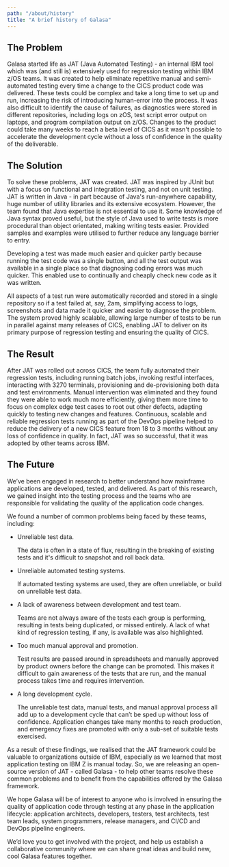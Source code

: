 ```yaml
---
path: "/about/history"
title: "A brief history of Galasa"
---
```

## The Problem
Galasa started life as JAT (Java Automated Testing) - an internal IBM tool which was (and still is) extensively used for regression testing within IBM z/OS teams. It was created to help eliminate repetitive manual and semi-automated testing every time a change to the CICS product code was delivered. These tests could be complex and take a long time to set up and run, increasing the risk of introducing human-error into the process. It was also difficult to identify the cause of failures, as diagnostics were stored in different repositories, including logs on zOS, test script error output on laptops, and program compilation output on z/OS. Changes to the product could take many weeks to reach a beta level of CICS as it wasn't possible to accelerate the development cycle without a loss of confidence in the quality of the deliverable.



## The Solution
To solve these problems, JAT was created. JAT was inspired by JUnit but with a focus on functional and integration testing, and not on unit testing. JAT is written in Java - in part because of Java's run-anywhere capability, huge number of utility libraries and its extensive ecosystem. However, the team found that Java expertise is not essential to use it. Some knowledge of Java syntax proved useful, but the style of Java used to write tests is more procedural than object orientated, making writing tests easier. Provided samples and examples were utilised to further reduce any language barrier to entry.

Developing a test was made much easier and quicker partly because running the test code was a single button, and all the test output was available in a single place so that diagnosing coding errors was much quicker. This enabled use to continually and cheaply check new code as it was written.

All aspects of a test run were automatically recorded and stored in a single repository so if a test failed at, say, 2am, simplifying access to logs, screenshots and data made it quicker and easier to diagnose the problem. The system proved highly scalable, allowing large number of tests to be run in parallel against many releases of CICS, enabling JAT to deliver on its primary purpose of regression testing and ensuring the quality of CICS.

## The Result
After JAT was rolled out across CICS,  the team fully automated their regression tests, including running batch jobs, invoking restful interfaces, interacting with 3270 terminals, provisioning and de-provisioning both data and test environments. Manual intervention was eliminated and they found they were able to work much more efficiently, giving them more time to focus on complex edge test cases to root out other defects, adapting quickly to testing new changes and features. Continuous, scalable and reliable regression tests running as part of the DevOps pipeline helped to reduce the delivery of a new CICS feature from 18 to 3 months without any loss of confidence in quality. In fact, JAT was so successful, that it was adopted by other teams across IBM. 



## The Future
We’ve been engaged in research to better understand how mainframe applications are developed, tested, and delivered. As part of this research, we  gained insight into the testing process and the teams who are responsible for validating the quality of the application code changes. 

We found a number of common problems being faced by these teams, including: 

-  Unreliable test data.
    
    The data is often in a state of flux, resulting in the breaking of existing tests and it's difficult to snapshot and roll back data.

-  Unreliable automated testing systems.
    
    If automated testing systems are used, they are often unreliable, or build on unreliable test data.

- A lack of awareness between development and test team.

    Teams are not always aware of the tests each group is performing, resulting in tests being duplicated, or missed entirely. A lack of what kind of regression testing, if any, is available was also highlighted.

- Too much manual approval and promotion.

    Test results are passed around in spreadsheets and manually approved by product owners before the change can be promoted. This makes it difficult to gain awareness of the tests that are run, and the manual process takes time and requires intervention.

- A long development cycle.

    The unreliable test data, manual tests, and manual approval process all add up to a development cycle that can’t be sped up without loss of confidence. Application changes take many months to reach production, and emergency fixes are promoted with only a sub-set of suitable tests exercised.
 
As a result of these findings, we realised that the JAT framework could be valuable to organizations outside of IBM, especially as we learned that most application testing on IBM Z is manual today. So, we are releasing an open-source version of JAT - called Galasa -  to help other teams resolve these common problems and to benefit from the capabilities offered by the Galasa framework. 

We hope Galasa will be of interest to anyone who is involved in ensuring the quality of application code through testing at any phase in the application lifecycle:  application architects, developers, testers, test architects, test team leads, system programmers, release managers, and CI/CD and DevOps pipeline engineers. 

We’d love you to get involved with the project, and help us establish a collaborative community where we can share great ideas and build new, cool Galasa features together.
